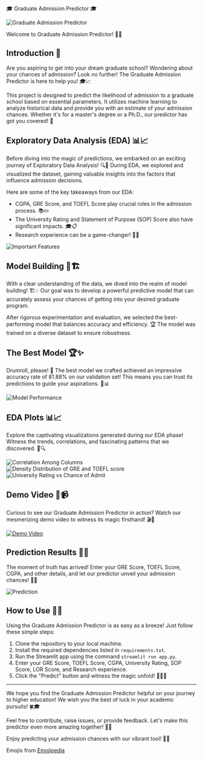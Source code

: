 🎓 Graduate Admission Predictor 🎓

![Graduate Admission Predictor](https://github.com/Ekshiv/INTERNSAVY-s_TASK/assets/99724929/1e4753cf-d0aa-4e61-ac21-a3ca72c032a6)

Welcome to Graduate Admission Predictor! 🌈🎉

## Introduction 🚀

Are you aspiring to get into your dream graduate school? Wondering about your chances of admission? Look no further! The Graduate Admission Predictor is here to help you! 🎓📈

This project is designed to predict the likelihood of admission to a graduate school based on essential parameters. It utilizes machine learning to analyze historical data and provide you with an estimate of your admission chances. Whether it's for a master's degree or a Ph.D., our predictor has got you covered! 🎯

## Exploratory Data Analysis (EDA) 📊📈

Before diving into the magic of predictions, we embarked on an exciting journey of Exploratory Data Analysis! 🔍🔬 During EDA, we explored and visualized the dataset, gaining valuable insights into the factors that influence admission decisions.

Here are some of the key takeaways from our EDA:
- CGPA, GRE Score, and TOEFL Score play crucial roles in the admission process. 📚✏️
- The University Rating and Statement of Purpose (SOP) Score also have significant impacts. 🎓📋
- Research experience can be a game-changer! 🧪🔬

![Important Features](X:\Internship\INTERNSAVY-s_TASK\Task-1\feature_importance.png)

## Model Building 🧠🏗️

With a clear understanding of the data, we dived into the realm of model building! 🏗️💡 Our goal was to develop a powerful predictive model that can accurately assess your chances of getting into your desired graduate program.

After rigorous experimentation and evaluation, we selected the best-performing model that balances accuracy and efficiency. 🏆 The model was trained on a diverse dataset to ensure robustness.

## The Best Model 🏆✨

Drumroll, please! 🥁 The best model we crafted achieved an impressive accuracy rate of 81.88% on our validation set! This means you can trust its predictions to guide your aspirations. 🎯📊

![Model Performance](X:\Internship\INTERNSAVY-s_TASK\Task-1\model_performance.png)

## EDA Plots 📊📈

Explore the captivating visualizations generated during our EDA phase! Witness the trends, correlations, and fascinating patterns that we discovered. 🌌🔍

![Correlation Among Columns](X:\Internship\INTERNSAVY-s_TASK\Task-1\correlation.png)
![Density Distribution of GRE and TOEFL score](X:\Internship\INTERNSAVY-s_TASK\Task-1\gre&toefl.png)
![University Rating vs Chance of Admit](X:\Internship\INTERNSAVY-s_TASK\Task-1\urVScoa.png)

## Demo Video 🎥📹

Curious to see our Graduate Admission Predictor in action? Watch our mesmerizing demo video to witness its magic firsthand! 🎬🌟

[![Demo Video](link-to-demo-video-thumbnail.png)](link-to-demo-video)

## Prediction Results 🎯🔮

The moment of truth has arrived! Enter your GRE Score, TOEFL Score, CGPA, and other details, and let our predictor unveil your admission chances! 🚀🔮

![Prediction](link-to-prediction-image.png)

## How to Use 📝🤔

Using the Graduate Admission Predictor is as easy as a breeze! Just follow these simple steps:
1. Clone the repository to your local machine.
2. Install the required dependencies listed in `requirements.txt`.
3. Run the Streamlit app using the command `streamlit run app.py`.
4. Enter your GRE Score, TOEFL Score, CGPA, University Rating, SOP Score, LOR Score, and Research experience.
5. Click the "Predict" button and witness the magic unfold! 🧙‍♂️🌟

---

We hope you find the Graduate Admission Predictor helpful on your journey to higher education! We wish you the best of luck in your academic pursuits! 🍀🎓

Feel free to contribute, raise issues, or provide feedback. Let's make this predictor even more amazing together! 🤝💡

Enjoy predicting your admission chances with our vibrant tool! 🚀🔮

Emojis from [Emojipedia](https://emojipedia.org)
